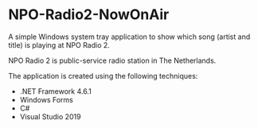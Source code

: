# NPO-Radio2-NowOnAir

A simple Windows system tray application to show which song (artist and title) is playing at NPO Radio 2.

NPO Radio 2 is public-service radio station in The Netherlands.

The application is created using the following techniques:
- .NET Framework 4.6.1
- Windows Forms
- C#
- Visual Studio 2019 
